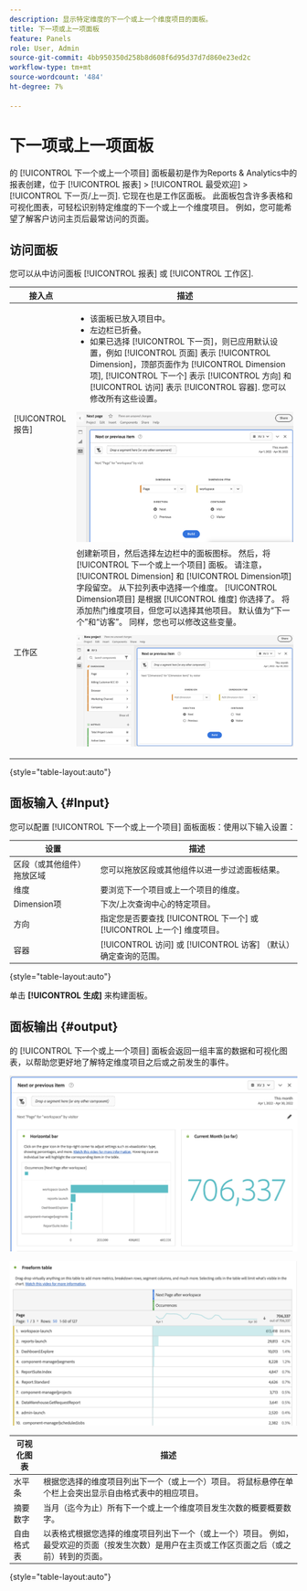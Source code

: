 ```yaml
---
description: 显示特定维度的下一个或上一个维度项目的面板。
title: 下一项或上一项面板
feature: Panels
role: User, Admin
source-git-commit: 4bb950350d258b8d608f6d95d37d7d860e23ed2c
workflow-type: tm+mt
source-wordcount: '484'
ht-degree: 7%

---
```



# 下一项或上一项面板

的 [!UICONTROL 下一个或上一个项目] 面板最初是作为Reports &amp; Analytics中的报表创建，位于 [!UICONTROL 报表] > [!UICONTROL 最受欢迎] > [!UICONTROL 下一页/上一页]. 它现在也是工作区面板。 此面板包含许多表格和可视化图表，可轻松识别特定维度的下一个或上一个维度项目。 例如，您可能希望了解客户访问主页后最常访问的页面。

## 访问面板

您可以从中访问面板 [!UICONTROL 报表] 或 [!UICONTROL 工作区].

| 接入点 | 描述 |
| --- | --- |
| [!UICONTROL 报告] | <ul><li>该面板已放入项目中。</li><li>左边栏已折叠。</li><li>如果已选择 [!UICONTROL 下一页]，则已应用默认设置，例如 [!UICONTROL 页面] 表示 [!UICONTROL Dimension]，顶部页面作为 [!UICONTROL Dimension项], [!UICONTROL 下一个] 表示 [!UICONTROL 方向] 和 [!UICONTROL 访问] 表示 [!UICONTROL 容器]. 您可以修改所有这些设置。</li></ul>![下一个/上一个面板](assets/next-previous.png) |
| 工作区 | 创建新项目，然后选择左边栏中的面板图标。 然后，将 [!UICONTROL 下一个或上一个项目] 面板。 请注意， [!UICONTROL Dimension] 和 [!UICONTROL Dimension项] 字段留空。 从下拉列表中选择一个维度。 [!UICONTROL Dimension项目] 是根据 [!UICONTROL 维度] 你选择了。 将添加热门维度项目，但您可以选择其他项目。 默认值为“下一个”和“访客”。 同样，您也可以修改这些变量。<p>![下一个/上一个面板](assets/next-previous2.png) |

{style=&quot;table-layout:auto&quot;}

## 面板输入 {#Input}

您可以配置 [!UICONTROL 下一个或上一个项目] 面板面板：使用以下输入设置：

| 设置 | 描述 |
| --- | --- |
| 区段（或其他组件）拖放区域 | 您可以拖放区段或其他组件以进一步过滤面板结果。 |
| 维度 | 要浏览下一个项目或上一个项目的维度。 |
| Dimension项 | 下次/上次查询中心的特定项目。 |
| 方向 | 指定您是否要查找 [!UICONTROL 下一个] 或 [!UICONTROL 上一个] 维度项目。 |
| 容器 | [!UICONTROL 访问] 或 [!UICONTROL 访客] （默认）确定查询的范围。 |

{style=&quot;table-layout:auto&quot;}

单击 **[!UICONTROL 生成]** 来构建面板。

## 面板输出 {#output}

的 [!UICONTROL 下一个或上一个项目] 面板会返回一组丰富的数据和可视化图表，以帮助您更好地了解特定维度项目之后或之前发生的事件。

![下一个/上一个面板输出](assets/next-previous-output.png)

![下一个/上一个面板输出](assets/next-previous-output2.png)

| 可视化图表 | 描述 |
| --- | --- |
| 水平条 | 根据您选择的维度项目列出下一个（或上一个）项目。 将鼠标悬停在单个栏上会突出显示自由格式表中的相应项目。 |
| 摘要数字 | 当月（迄今为止）所有下一个或上一个维度项目发生次数的概要概要数字。 |
| 自由格式表 | 以表格式根据您选择的维度项目列出下一个（或上一个）项目。 例如，最受欢迎的页面（按发生次数）是用户在主页或工作区页面之后（或之前）转到的页面。 |

{style=&quot;table-layout:auto&quot;}
